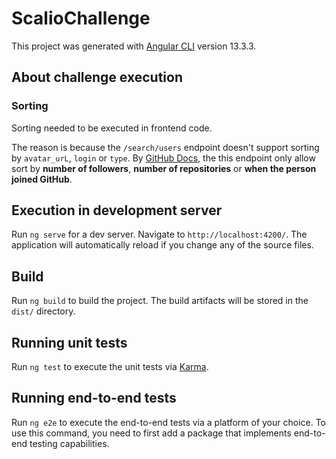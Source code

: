 # ScalioChallenge

This project was generated with [Angular CLI](https://github.com/angular/angular-cli) version 13.3.3.


## About challenge execution

### Sorting

Sorting needed to be executed in frontend code.

The reason is because the `/search/users` endpoint doesn't support sorting by `avatar_urL`, `login` or `type`. By [GitHub Docs](https://docs.github.com/pt/rest/search#search-users), the this endpoint only allow sort by **number of followers**, **number of repositories** or **when the person joined GitHub**.
   

## Execution in development server

Run `ng serve` for a dev server. Navigate to `http://localhost:4200/`. The application will automatically reload if you change any of the source files.

## Build

Run `ng build` to build the project. The build artifacts will be stored in the `dist/` directory.

## Running unit tests

Run `ng test` to execute the unit tests via [Karma](https://karma-runner.github.io).

## Running end-to-end tests

Run `ng e2e` to execute the end-to-end tests via a platform of your choice. To use this command, you need to first add a package that implements end-to-end testing capabilities.